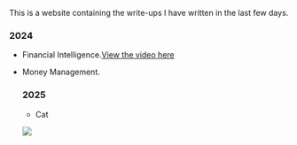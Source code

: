 This is a website containing the write-ups I have written in the last few days.

### 2024
- Financial Intelligence.[View the video here](https://studio.youtube.com/video/37WsZ-7N3g8/edit )
- Money Management.


  ### 2025

  - Cat
 
  ![](https://bit.ly/python_cat)
